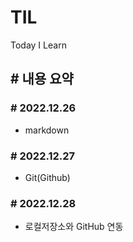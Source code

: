 # TIL
Today I Learn

## # 내용 요약

### # 2022.12.26
- markdown

### # 2022.12.27
- Git(Github)

### # 2022.12.28
- 로컬저장소와 GitHub 연동


